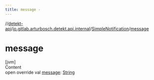 ```yaml
---
title: message -
---
```

//[detekt-api](../../index.md)/[io.gitlab.arturbosch.detekt.api.internal](../index.md)/[SimpleNotification](index.md)/[message](message.md)



# message  
[jvm]  
Content  
open override val [message](message.md): [String](https://kotlinlang.org/api/latest/jvm/stdlib/kotlin/-string/index.html)  



